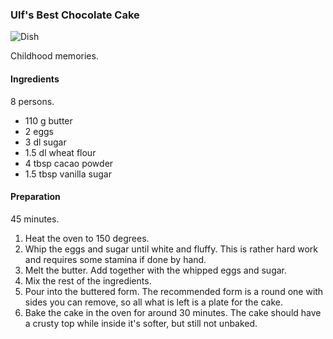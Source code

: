 ### Ulf's Best Chocolate Cake

![Dish](dish.jpg)

Childhood memories.

#### Ingredients

8 persons.

+ 110 g butter
+ 2 eggs
+ 3 dl sugar
+ 1.5 dl wheat flour
+ 4 tbsp cacao powder
+ 1.5 tbsp vanilla sugar

#### Preparation

45 minutes.

1. Heat the oven to 150 degrees.
2. Whip the eggs and sugar until white and fluffy. This is rather hard work and requires some stamina if done by hand.
3. Melt the butter. Add together with the whipped eggs and sugar.
4. Mix the rest of the ingredients.
5. Pour into the buttered form. The recommended form is a round one with sides you can remove, so all what is left is a plate for the cake.
6. Bake the cake in the oven for around 30 minutes. The cake should have a crusty top while inside it's softer, but still not unbaked.
